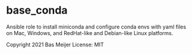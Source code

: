 # base_conda

Ansible role to install miniconda and configure conda envs with yaml files on Mac, Windows, and RedHat-like and Debian-like Linux platforms.

Copyright 2021 Bas Meijer
License: MIT
